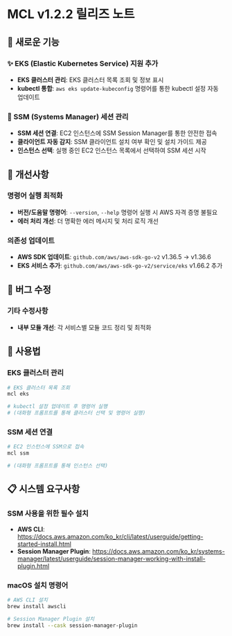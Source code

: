 # MCL v1.2.2 릴리즈 노트

## 🎉 새로운 기능

### ✨ EKS (Elastic Kubernetes Service) 지원 추가
- **EKS 클러스터 관리**: EKS 클러스터 목록 조회 및 정보 표시
- **kubectl 통합**: `aws eks update-kubeconfig` 명령어를 통한 kubectl 설정 자동 업데이트

### 🔐 SSM (Systems Manager) 세션 관리
- **SSM 세션 연결**: EC2 인스턴스에 SSM Session Manager를 통한 안전한 접속
- **클라이언트 자동 감지**: SSM 클라이언트 설치 여부 확인 및 설치 가이드 제공
- **인스턴스 선택**: 실행 중인 EC2 인스턴스 목록에서 선택하여 SSM 세션 시작

## 🔧 개선사항

### 명령어 실행 최적화
- **버전/도움말 명령어**: `--version`, `--help` 명령어 실행 시 AWS 자격 증명 불필요
- **에러 처리 개선**: 더 명확한 에러 메시지 및 처리 로직 개선

### 의존성 업데이트
- **AWS SDK 업데이트**: `github.com/aws/aws-sdk-go-v2` v1.36.5 → v1.36.6
- **EKS 서비스 추가**: `github.com/aws/aws-sdk-go-v2/service/eks` v1.66.2 추가

## 🐛 버그 수정

### 기타 수정사항
- **내부 모듈 개선**: 각 서비스별 모듈 코드 정리 및 최적화

## 🚀 사용법

### EKS 클러스터 관리
```bash
# EKS 클러스터 목록 조회
mcl eks

# kubectl 설정 업데이트 후 명령어 실행
# (대화형 프롬프트를 통해 클러스터 선택 및 명령어 실행)
```

### SSM 세션 연결
```bash
# EC2 인스턴스에 SSM으로 접속
mcl ssm

# (대화형 프롬프트를 통해 인스턴스 선택)
```

## 📋 시스템 요구사항

### SSM 사용을 위한 필수 설치
- **AWS CLI**: https://docs.aws.amazon.com/ko_kr/cli/latest/userguide/getting-started-install.html
- **Session Manager Plugin**: https://docs.aws.amazon.com/ko_kr/systems-manager/latest/userguide/session-manager-working-with-install-plugin.html

### macOS 설치 명령어
```bash
# AWS CLI 설치
brew install awscli

# Session Manager Plugin 설치
brew install --cask session-manager-plugin
```